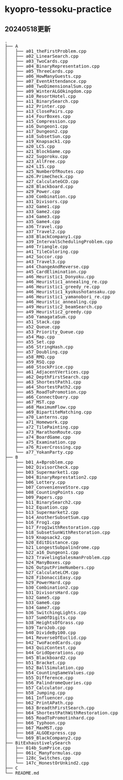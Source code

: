 # kyopro-tessoku-practice
## 20240518更新
<pre>
.
├── A
│   ├── a01_theFirstProblem.cpp
│   ├── a02_LinearSearch.cpp
│   ├── a03_TwoCards.cpp
│   ├── a04_BinaryRepresentation.cpp
│   ├── a05_ThreeCards.cpp
│   ├── a06_HowManyGuests.cpp
│   ├── a07_EventAttendance.cpp
│   ├── a08_TwoDimensionalSum.cpp
│   ├── a09_WinterALGOkingdom.cpp
│   ├── a10_ResortHotel.cpp
│   ├── a11_BinarySearch.cpp
│   ├── a12_Printer.cpp
│   ├── a13_ClosePairs.cpp
│   ├── a14_FourBoxes.cpp
│   ├── a15_Compression.cpp
│   ├── a16_Dungeon1.cpp
│   ├── a17_Dungeon2.cpp
│   ├── a18_SubsetSun.cpp
│   ├── a19_Knapsack1.cpp
│   ├── a20_LCS.cpp
│   ├── a21_BlockGame.cpp
│   ├── a22_Sugoroku.cpp
│   ├── a23_AllFree.cpp
│   ├── a24_LIS.cpp
│   ├── a25_NumberOfRoutes.cpp
│   ├── a26.PrimeCheck.cpp
│   ├── a27_CalculateGCD.cpp
│   ├── a28_Blackboard.cpp
│   ├── a29_Power.cpp
│   ├── a30_Combination.cpp
│   ├── a31_Divisors.cpp
│   ├── a32_Game1.cpp
│   ├── a33_Game2.cpp
│   ├── a34_Game3.cpp
│   ├── a35_Game4.cpp
│   ├── a36_Travel.cpp
│   ├── a37_Travel2.cpp
│   ├── a38_BlackCompany1.cpp
│   ├── a39_IntervalSchedulingProblem.cpp
│   ├── a40_Triangle.cpp
│   ├── a41_TileColoring.cpp
│   ├── a42_Soccor.cpp
│   ├── a43_Travel3.cpp
│   ├── a44_ChangeAndReverse.cpp
│   ├── a45_CardElimination.cpp
│   ├── a46_Heuristic1_Donyoku.cpp
│   ├── a46_Heuristic1_annealing_re.cpp
│   ├── a46_Heuristic1_greedy_re.cpp
│   ├── a46_Heuristic1_kyokushotansaku.cpp
│   ├── a46_Heuristic1_yamanobori_re.cpp
│   ├── a46_Heuristic_annealing.cpp
│   ├── a49_Heuristic2_beamSearch.cpp
│   ├── a49_Heuristic2_greedy.cpp
│   ├── a50_YamagataSum.cpp
│   ├── a51_Stack.cpp
│   ├── a52_Queue.cpp
│   ├── a53_Priority_Queue.cpp
│   ├── a54_Map.cpp
│   ├── a55_Set.cpp
│   ├── a56_StringHash.cpp
│   ├── a57_Doubling.cpp
│   ├── a58_RMQ.cpp
│   ├── a59_RSQ.cpp
│   ├── a60_StockPrice.cpp
│   ├── a61_AdjacentVertices.cpp
│   ├── a62_DepthFirstSearch.cpp
│   ├── a63_ShortestPath1.cpp
│   ├── a64_ShortestPath2.cpp
│   ├── a65_RoadToPromotion.cpp
│   ├── a66_ConnectQuery.cpp
│   ├── a67_MST.cpp
│   ├── a68_MaximumFlow.cpp
│   ├── a69_BipartiteMatching.cpp
│   ├── a70_Lanterns.cpp
│   ├── a71_Homework.cpp
│   ├── a72_TilePainting.cpp
│   ├── a73_MarathonRoute.cpp
│   ├── a74_BoardGame.cpp
│   ├── a75_Examination.cpp
│   ├── a76_RiverCrossing.cpp
│   └── a77_YokanParty.cpp
├── B
│   ├── b01_A+Bproblem.cpp
│   ├── b02_DivisorCheck.cpp
│   ├── b03_Supermarket1.cpp
│   ├── b04_BinaryReprestation2.cpp
│   ├── b06_Lottery.cpp
│   ├── b07_ConvenienveStore.cpp
│   ├── b08_CountingPoints.cpp
│   ├── b09_Papers.cpp
│   ├── b11_BinarySearch2.cpp
│   ├── b12_Equation.cpp
│   ├── b13_Supermarket2.cpp
│   ├── b14_AnotherSubsetSum.cpp
│   ├── b16_Frog1.cpp
│   ├── b17_Frog1withRestoration.cpp
│   ├── b18_SubsetSunWithRestoration.cpp
│   ├── b19_Knapsack2.cpp
│   ├── b20_EditDistance.cpp
│   ├── b21_LongestSubpalindrome.cpp
│   ├── b22_a16_Dungeon1.cpp
│   ├── b23_TravelingSalesmanProblem.cpp
│   ├── b24_ManyBoxes.cpp
│   ├── b26_OutputPrimeNumbers.cpp
│   ├── b27_CalculateLCM.cpp
│   ├── b28_FibonacciEasy.cpp
│   ├── b29_PowerHard.cpp
│   ├── b30_Combination2.cpp
│   ├── b31_DivisorsHard.cpp
│   ├── b32_Game5.cpp
│   ├── b33_Game6.cpp
│   ├── b34_Game7.cpp
│   ├── b36_SwitchingLights.cpp
│   ├── b37_SumOfDigits.cpp
│   ├── b38_HeightsOfGrass.cpp
│   ├── b39_TaroJob.cpp
│   ├── b40_DivideBy100.cpp
│   ├── b41_ReverseOfEuclid.cpp
│   ├── b42_TwoFacedCards.cpp
│   ├── b43_QuizContest.cpp
│   ├── b44_GridOperations.cpp
│   ├── b45_Blackboard2.cpp
│   ├── b51_Bracket.cpp
│   ├── b52_BallSimulation.cpp
│   ├── b54_CountingSameValues.cpp
│   ├── b55_Difference.cpp
│   ├── b56_PalindromeQueries.cpp
│   ├── b57_Calculator.cpp
│   ├── b58_Jumping.cpp
│   ├── b61_Influencer.cpp
│   ├── b62_PrintAPath.cpp
│   ├── b63_BreadthFirstSearch.cpp
│   ├── b64_ShortestPathWithRestoration.cpp
│   ├── b65_RoadToPromotinhard.cpp
│   ├── b66_Typhoon.cpp
│   ├── b67_MaxMST.cpp
│   ├── b68_ALGOExpress.cpp
│   └── b69_BlackCompany2.cpp
├── BitExhaustivelySearch
│   ├── 014b_SumPrice.cpp
│   ├── 061c_ManyFormulas.cpp
│   ├── 128c_Switches.cpp
│   └── 147c_HonestOrUnkind2.cpp
├── C
└── README.md
</pre>
